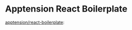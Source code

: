 # Apptension React Boilerplate
 [apptension/react-boilerplate](https://github.com/apptension/react-boilerplate):
